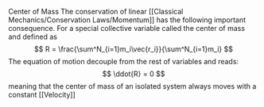 Center of Mass 
The conservation of linear [[Classical Mechanics/Conservation Laws/Momentum]] has the following important consequence. For a special collective variable called the center of mass and defined as
$$
R = \frac{\sum^N_{i=1}m_i\vec{r_i}}{\sum^N_{i=1}m_i}
$$
The equation of motion decouple from the rest of variables and reads:
$$
\ddot{R} = 0
$$
meaning that the center of mass of an isolated system always moves with a constant [[Velocity]]